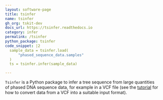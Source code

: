 ```yaml
---
layout: software-page
title: tsinfer
name: tsinfer
gh_org: tskit-dev
docs_url: https://tsinfer.readthedocs.io
category: infer
permalink: /tsinfer
python_package: tsinfer
code_snippet: |2
  sample_data = tsinfer.load(
      "phased_sequence_data.samples"
  )
  ts = tsinfer.infer(sample_data)

---
```

``Tsinfer`` is a Python package to infer a tree sequence from large
quantities of phased DNA sequence data, for example in a VCF file
(see the [tutorial](https://tsinfer.readthedocs.io/en/latest/tutorial.html#reading-a-vcf)
for how to convert data from a VCF into a suitable input format).
